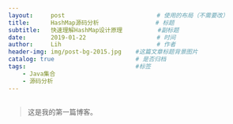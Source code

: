 ```yaml
---
layout:     post   				          # 使用的布局（不需要改）
title:      HashMap源码分析				   # 标题 
subtitle:   快速理解HashMap设计原理          #副标题
date:       2019-01-22 				      # 时间
author:     Lih 						  # 作者
header-img: img/post-bg-2015.jpg 	#这篇文章标题背景图片
catalog: true 						# 是否归档
tags:								#标签
    - Java集合
    - 源码分析
---
```


##  
>这是我的第一篇博客。
